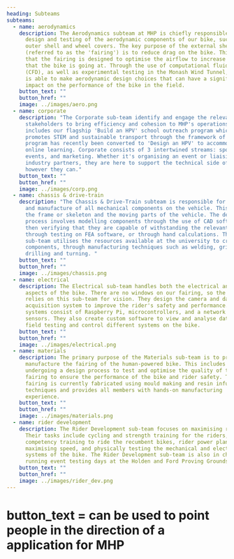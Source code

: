 ```yaml
---
heading: Subteams
subteams:
  - name: aerodynamics
    description: The Aerodynamics subteam at MHP is chiefly responsible for the
      design and testing of the aerodynamic components of our bike, such as the
      outer shell and wheel covers. The key purpose of the external shell
      (referred to as the 'fairing') is to reduce drag on the bike. This means
      that the fairing is designed to optimise the airflow to increase the speed
      that the bike is going at. Through the use of computational fluid dynamics
      (CFD), as well as experimental testing in the Monash Wind Tunnel, the team
      is able to make aerodynamic design choices that can have a significant
      impact on the performance of the bike in the field.
    button_text: ""
    button_href: ""
    image: ../images/aero.png
  - name: corporate
    description: "The Corporate sub-team identify and engage the relevant external
      stakeholders to bring efficiency and cohesion to MHP's operations. This
      includes our flagship 'Build an HPV' school outreach program which
      promotes STEM and sustainable transport through the framework of HPV. The
      program has recently been converted to 'Design an HPV' to accommodate
      online learning. Corporate consists of 3 intertwined streams: sponsorship,
      events, and marketing. Whether it's organising an event or liaising with
      industry partners, they are here to support the technical side of the team
      however they can."
    button_text: ""
    button_href: ""
    image: ../images/corp.png
  - name: chassis & drive-train
    description: "The Chassis & Drive-Train subteam is responsible for the design
      and manufacture of all mechanical components on the vehicle. This includes
      the frame or skeleton and the moving parts of the vehicle. The design
      process involves modelling components through the use of CAD software and
      then verifying that they are capable of withstanding the relevant loading
      through testing on FEA software, or through hand calculations. The
      sub-team utilises the resources available at the university to create the
      components, through manufacturing techniques such as welding, grinding,
      drilling and turning. "
    button_text: ""
    button_href: ""
    image: ../images/chassis.png
  - name: electrical
    description: The Electrical sub-team handles both the electrical and software
      aspects of the bike. There are no windows on our fairing, so the rider
      relies on this sub-team for vision. They design the camera and data
      acquisition system to improve the rider's safety and performance. The
      systems consist of Raspberry Pi, microcontrollers, and a network of
      sensors. They also create custom software to view and analyse data from
      field testing and control different systems on the bike.
    button_text: ""
    button_href: ""
    image: ../images/electrical.png
  - name: materials
    description: The primary purpose of the Materials sub-team is to prototype and
      manufacture the fairing of the human-powered bike. This includes
      undergoing a design process to test and optimise the quality of the
      fairing to ensure the performance of the bike and rider safety. The
      fairing is currently fabricated using mould making and resin infusion
      techniques and provides all members with hands-on manufacturing
      experience.
    button_text: ""
    button_href: ""
    image: ../images/materials.png
  - name: rider development
    description: The Rider Development sub-team focuses on maximising rider output.
      Their tasks include cycling and strength training for the riders,
      competency training to ride the recumbent bikes, rider power plans for
      maximising speed, and physically testing the mechanical and electrical
      systems of the bike. The Rider Development sub-team is also in charge of
      running event testing days at the Holden and Ford Proving Grounds.
    button_text: ""
    button_href: ""
    image: ../images/rider_dev.png
---
```


# button_text = can be used to point people in the direction of a application for MHP
